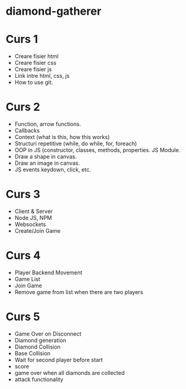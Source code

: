 # diamond-gatherer

# Curs 1
- Creare fisier html
- Creare fisier css
- Creare fisier js
- Link intre html, css, js
- How to use git.

# Curs 2
- Function, arrow functions.
- Callbacks
- Context (what is this, how this works)
- Structuri repetitive (while, do while, for, foreach)
- OOP in JS (constructor, classes, methods, properties. JS Module.
- Draw a shape in canvas.
- Draw an image in canvas.
- JS events keydown, click, etc.

# Curs 3
- Client & Server
- Node JS, NPM
- Websockets
- Create/Join Game

# Curs 4
- Player Backend Movement
- Game List
- Join Game
- Remove game from list when there are two players

# Curs 5
- Game Over on Disconnect
- Diamond generation
- Diamond Collision
- Base Collision
- Wait for second player before start
- score
- game over when all diamonds are collected
- attack functionality
